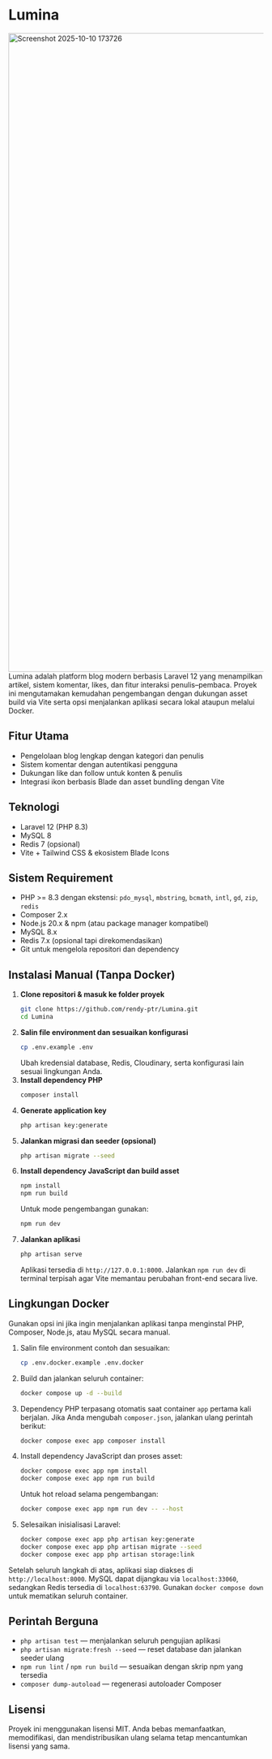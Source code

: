 # Lumina

<img width="2559" height="1259" alt="Screenshot 2025-10-10 173726" src="https://github.com/user-attachments/assets/5a526f33-0327-4d33-a0c5-5e550cb5ca6f" />
Lumina adalah platform blog modern berbasis Laravel 12 yang menampilkan artikel, sistem komentar, likes, dan fitur interaksi penulis–pembaca. Proyek ini mengutamakan kemudahan pengembangan dengan dukungan asset build via Vite serta opsi menjalankan aplikasi secara lokal ataupun melalui Docker.

## Fitur Utama
- Pengelolaan blog lengkap dengan kategori dan penulis
- Sistem komentar dengan autentikasi pengguna
- Dukungan like dan follow untuk konten & penulis
- Integrasi ikon berbasis Blade dan asset bundling dengan Vite

## Teknologi
- Laravel 12 (PHP 8.3)
- MySQL 8
- Redis 7 (opsional)
- Vite + Tailwind CSS & ekosistem Blade Icons

## Sistem Requirement
- PHP >= 8.3 dengan ekstensi: `pdo_mysql`, `mbstring`, `bcmath`, `intl`, `gd`, `zip`, `redis`
- Composer 2.x
- Node.js 20.x & npm (atau package manager kompatibel)
- MySQL 8.x
- Redis 7.x (opsional tapi direkomendasikan)
- Git untuk mengelola repositori dan dependency

## Instalasi Manual (Tanpa Docker)
1. **Clone repositori & masuk ke folder proyek**
   ```bash
   git clone https://github.com/rendy-ptr/Lumina.git
   cd Lumina
   ```
2. **Salin file environment dan sesuaikan konfigurasi**
   ```bash
   cp .env.example .env
   ```
   Ubah kredensial database, Redis, Cloudinary, serta konfigurasi lain sesuai lingkungan Anda.
3. **Install dependency PHP**
   ```bash
   composer install
   ```
4. **Generate application key**
   ```bash
   php artisan key:generate
   ```
5. **Jalankan migrasi dan seeder (opsional)**
   ```bash
   php artisan migrate --seed
   ```
6. **Install dependency JavaScript dan build asset**
   ```bash
   npm install
   npm run build
   ```
   Untuk mode pengembangan gunakan:
   ```bash
   npm run dev
   ```
7. **Jalankan aplikasi**
   ```bash
   php artisan serve
   ```
   Aplikasi tersedia di `http://127.0.0.1:8000`. Jalankan `npm run dev` di terminal terpisah agar Vite memantau perubahan front-end secara live.

## Lingkungan Docker
Gunakan opsi ini jika ingin menjalankan aplikasi tanpa menginstal PHP, Composer, Node.js, atau MySQL secara manual.

1. Salin file environment contoh dan sesuaikan:
   ```bash
   cp .env.docker.example .env.docker
   ```
2. Build dan jalankan seluruh container:
   ```bash
   docker compose up -d --build
   ```
3. Dependency PHP terpasang otomatis saat container `app` pertama kali berjalan. Jika Anda mengubah `composer.json`, jalankan ulang perintah berikut:
   ```bash
   docker compose exec app composer install
   ```
4. Install dependency JavaScript dan proses asset:
   ```bash
   docker compose exec app npm install
   docker compose exec app npm run build
   ```
   Untuk hot reload selama pengembangan:
   ```bash
   docker compose exec app npm run dev -- --host
   ```
5. Selesaikan inisialisasi Laravel:
   ```bash
   docker compose exec app php artisan key:generate
   docker compose exec app php artisan migrate --seed
   docker compose exec app php artisan storage:link
   ```

Setelah seluruh langkah di atas, aplikasi siap diakses di `http://localhost:8000`. MySQL dapat dijangkau via `localhost:33060`, sedangkan Redis tersedia di `localhost:63790`. Gunakan `docker compose down` untuk mematikan seluruh container.

## Perintah Berguna
- `php artisan test` — menjalankan seluruh pengujian aplikasi
- `php artisan migrate:fresh --seed` — reset database dan jalankan seeder ulang
- `npm run lint` / `npm run build` — sesuaikan dengan skrip npm yang tersedia
- `composer dump-autoload` — regenerasi autoloader Composer

## Lisensi
Proyek ini menggunakan lisensi MIT. Anda bebas memanfaatkan, memodifikasi, dan mendistribusikan ulang selama tetap mencantumkan lisensi yang sama.
